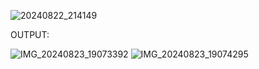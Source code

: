 ![20240822_214149](https://github.com/user-attachments/assets/e0543012-7077-46c6-ab47-af152d5ba9cd)

OUTPUT:

![IMG_20240823_19073392](https://github.com/user-attachments/assets/b4ed31bb-ced0-4403-8124-dd44f81b6538)
![IMG_20240823_19074295](https://github.com/user-attachments/assets/8b6fa688-0858-42a2-85ed-d9c5fdc419aa)
